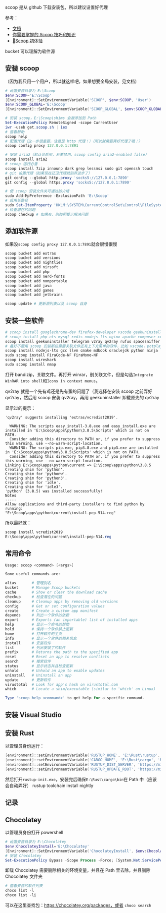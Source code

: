 scoop 是从 github 下载安装包，所以建议设置好代理

参考：

- [文档](https://github.com/lukesampson/scoop)
- [你需要掌握的 Scoop 技巧和知识](https://zhuanlan.zhihu.com/p/135278662)
- [📝Scoop 初体验](https://github.com/Linnzh/Blog/issues/42#issuecomment-568158956)

bucket 可以理解为软件源

## 安装 scoop

（因为我只用一个用户，所以就这样吧，如果想要全局安装，见文档）

```powershell
# 设置安装目录为 E:\Scoop
$env:SCOOP='E:\Scoop'
[Environment]::SetEnvironmentVariable('SCOOP', $env:SCOOP, 'User')
$env:SCOOP_GLOBAL='E:\Scoop'
[Environment]::SetEnvironmentVariable('SCOOP_GLOBAL', $env:SCOOP_GLOBAL, 'Machine')

# 安装 scoop，E:\Scoop\shims 会被添加到 Path
Set-ExecutionPolicy RemoteSigned -scope CurrentUser
iwr -useb get.scoop.sh | iex
# 查看帮助
scoop help
# 配置代理（这一步很重要，注意是 http 代理！）（所以就需要弄好代理了哦！）
scoop config proxy 127.0.0.1:7891

# 安装 aria2（默认会启用，若要禁用，scoop config aria2-enabled false）
scoop install aria2
# scoop 运行必备
scoop install 7zip innounp dark grep lessmsi sudo git openssh touch
# git 设置代理（如果现在还没代理就别弄这步了）
git config --global http.proxy 'socks5://127.0.0.1:7890'
git config --global https.proxy 'socks5://127.0.0.1:7890'

# 使 scoop 安装文件夹可通过防火墙
sudo Add-MpPreference -ExclusionPath 'E:\Scoop'
# 启用长路径
sudo Set-ItemProperty 'HKLM:\SYSTEM\CurrentControlSet\Control\FileSystem' -Name 'LongPathsEnabled' -Value 1
# 检查潜在的问题
scoop checkup # 如果有，则按照提示解决问题
```

## 添加软件源

如果没`scoop config proxy 127.0.0.1:7891`就会很慢很慢

```powershell
scoop bucket add extras
scoop bucket add versions
scoop bucket add nightlies
scoop bucket add nirsoft
scoop bucket add php
scoop bucket add nerd-fonts
scoop bucket add nonportable
scoop bucket add java
scoop bucket add games
scoop bucket add jetbrains

scoop update # 更新源列表以及 scoop 自身
```

## 安装一些软件

```powershell
# scoop install googlechrome-dev firefox-developer vscode geekuninstaller fluent-terminal-np snipaste windows-terminal potplayer sublime-text vagrant
# scoop install php-nts mysql redis nodejs-lts nginx apache composer curl python go gcc
scoop install geekuninstaller telegram v2ray qv2ray rufus spacesniffer bandizip winrar
# 最好不要用 scoop 安装那些需要关联文件还有上下文菜单的软件，比如 vscode，potplayer
scoop install nodejs-lts gcc llvm cmake mdbook oraclejdk python ninja
sudo scoop install FiraCode-NF FiraMono-NF
scoop install wireshark
sudo scoop install nmap
```

打开 bandizip，关联文件。再打开 winrar，别关联文件，但是勾选`Integrate WinRAR into shell`和`Icons in context menus`。

qv2ray 就是一个先有鸡还是先有蛋的问题了（我选择在安装 scoop 之前弄好 qv2ray，然后用 scoop 安装 qv2ray，再用 geekuninstaller 卸载原先的 qv2ray

显示过的提示：

```
'qv2ray' suggests installing 'extras/vcredist2019'.

  WARNING: The scripts easy_install-3.8.exe and easy_install.exe are installed in 'E:\Scoop\apps\python\3.8.5\Scripts' which is not on PATH.
  Consider adding this directory to PATH or, if you prefer to suppress this warning, use --no-warn-script-location.
  WARNING: The scripts pip.exe, pip3.8.exe and pip3.exe are installed in 'E:\Scoop\apps\python\3.8.5\Scripts' which is not on PATH.
  Consider adding this directory to PATH or, if you prefer to suppress this warning, use --no-warn-script-location.
Linking E:\Scoop\apps\python\current => E:\Scoop\apps\python\3.8.5
Creating shim for 'python'.
Creating shim for 'pythonw'.
Creating shim for 'python3'.
Creating shim for 'idle'.
Creating shim for 'idle3'.
'python' (3.8.5) was installed successfully!
Notes
-----
Allow applications and third-party installers to find python by running:
"E:\Scoop\apps\python\current\install-pep-514.reg"
```

所以最好就：

```powershell
scoop install vcredist2019
E:\Scoop\apps\python\current\install-pep-514.reg
```

## 常用命令

```powershell
Usage: scoop <command> [<args>]

Some useful commands are:

alias       # 管理别名
bucket      # Manage Scoop buckets
cache       # Show or clear the download cache
checkup     # 检查潜在的问题
cleanup     # Cleanup apps by removing old versions
config      # Get or set configuration values
create      # Create a custom app manifest
depends     # 列出一个软件的依赖
export      # Exports (an importable) list of installed apps
help        # 显示一个命令的帮助
hold        # 保持一个软件禁止更新
home        # 打开软件的主页
info        # 显示一个软件的相关信息
install     # 安装软件
list        # 列出安装了的软件
prefix      # Returns the path to the specified app
reset       # Reset an app to resolve conflicts
search      # 搜索软件
status      # 显示状态并且检查更新
unhold      # Unhold an app to enable updates
uninstall   # Uninstall an app
update      # 更新软件
virustotal  # Look for app's hash on virustotal.com
which       # Locate a shim/executable (similar to 'which' on Linux)

Type 'scoop help <command>' to get help for a specific command.
```

## 安装 Visual Studio

## 安装 Rust

以管理员身份运行：

```powershell
[environment]::setEnvironmentVariable('RUSTUP_HOME', 'E:\Rust\rustup', 'Machine')
[environment]::setEnvironmentVariable('CARGO_HOME', 'E:\Rust\cargo', 'Machine')
[environment]::setEnvironmentVariable('RUSTUP_DIST_SERVER', 'https://mirrors.sjtug.sjtu.edu.cn/rust-static', 'Machine')
[environment]::setEnvironmentVariable('RUSTUP_UPDATE_ROOT', 'https://mirrors.sjtug.sjtu.edu.cn/rust-static/rustup', 'Machine')
```

然后打开`rustup-init.exe`，安装完后确保`E:\Rust\cargo\bin`在 Path 中（应该会自动弄好）
rustup toolchain install nightly

## 记录

## Chocolatey

以管理员身份打开 powershell

```powershell
# 设置安装目录为 E:\Chocolatey
$env:ChocolateyInstall='E:\Chocolatey'
[Environment]::SetEnvironmentVariable('ChocolateyInstall', $env:ChocolateyInstall, 'Machine')
# 安装 Chocolatey
Set-ExecutionPolicy Bypass -Scope Process -Force; [System.Net.ServicePointManager]::SecurityProtocol = [System.Net.ServicePointManager]::SecurityProtocol -bor 3072; iex ((New-Object System.Net.WebClient).DownloadString('https://chocolatey.org/install.ps1'))
```

卸载 Chocolatey 需要删除相关的环境变量，并且在 Path 里去除，并且删除 Chocolatey 文件夹

```powershell
# 查看安装的软件列表
choco list -l
choco list -li
```

可以在这里查找包：https://chocolatey.org/packages，或者 `choco search`

